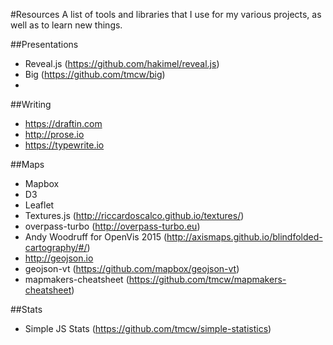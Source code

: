 #Resources
A list of tools and libraries that I use for my various projects, as well as to learn new things.

##Presentations
- Reveal.js (https://github.com/hakimel/reveal.js)
- Big (https://github.com/tmcw/big)
- 

##Writing
- https://draftin.com
- http://prose.io
- https://typewrite.io

##Maps
- Mapbox
- D3
- Leaflet
- Textures.js (http://riccardoscalco.github.io/textures/)
- overpass-turbo (http://overpass-turbo.eu)
- Andy Woodruff for OpenVis 2015 (http://axismaps.github.io/blindfolded-cartography/#/)
- http://geojson.io
- geojson-vt (https://github.com/mapbox/geojson-vt)
- mapmakers-cheatsheet (https://github.com/tmcw/mapmakers-cheatsheet)

##Stats
- Simple JS Stats (https://github.com/tmcw/simple-statistics)

